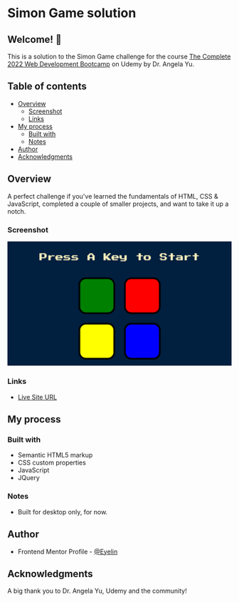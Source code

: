 # Simon Game solution

## Welcome! 👋

This is a solution to the Simon Game challenge for the course [The Complete 2022 Web Development Bootcamp](https://www.udemy.com/course/the-complete-web-development-bootcamp/) on Udemy by Dr. Angela Yu.

## Table of contents

- [Overview](#overview)
  - [Screenshot](#screenshot)
  - [Links](#links)
- [My process](#my-process)
  - [Built with](#built-with)
  - [Notes](#notes)
- [Author](#author)
- [Acknowledgments](#acknowledgments)

## Overview

A perfect challenge if you've learned the fundamentals of HTML, CSS & JavaScript, completed a couple of smaller projects, and want to take it up a notch.

### Screenshot

![](./images/Screenshot.png)

### Links

- [Live Site URL](https://eyelin.github.io/simon-game/)

## My process

### Built with

- Semantic HTML5 markup
- CSS custom properties
- JavaScript
- JQuery

### Notes

- Built for desktop only, for now.

## Author

- Frontend Mentor Profile - [@Eyelin](https://www.frontendmentor.io/profile/eyelin)

## Acknowledgments

A big thank you to Dr. Angela Yu, Udemy and the community!
